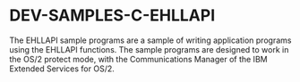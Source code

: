 # DEV-SAMPLES-C-EHLLAPI
The EHLLAPI sample programs are a sample of writing application programs using the EHLLAPI functions. The sample programs are         designed to work in the OS/2 protect mode, with the Communications Manager of the IBM Extended Services for OS/2. 

